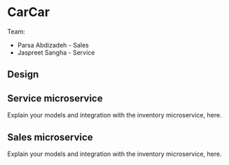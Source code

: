 # CarCar

Team:

* Parsa Abdizadeh - Sales
* Jaspreet Sangha - Service

## Design

## Service microservice

Explain your models and integration with the inventory
microservice, here.

## Sales microservice

Explain your models and integration with the inventory
microservice, here.
